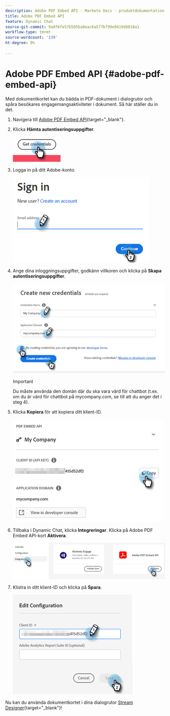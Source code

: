 ```yaml
---
description: Adobe PDF Embed API - Marketo Docs - produktdokumentation
title: Adobe PDF Embed API
feature: Dynamic Chat
source-git-commit: 9a8f6fe57b585ba0eac6a577bf99e0419d8818a1
workflow-type: tm+mt
source-wordcount: '139'
ht-degree: 0%

---
```


# Adobe PDF Embed API {#adobe-pdf-embed-api}

Med dokumentkortet kan du bädda in PDF-dokument i dialogrutor och spåra besökares engagemangsaktiviteter i dokument. Så här ställer du in det.

1. Navigera till [Adobe PDF Embed API](https://udp.adobe.io/document-services/apis/pdf-embed/){target="_blank"}.

1. Klicka **Hämta autentiseringsuppgifter**.

   ![](assets/adobe-pdf-embed-api-1.png)

1. Logga in på ditt Adobe-konto.

   ![](assets/adobe-pdf-embed-api-2.png)

1. Ange dina inloggningsuppgifter, godkänn villkoren och klicka på **Skapa autentiseringsuppgifter**.

   ![](assets/adobe-pdf-embed-api-3.png)

   >[!IMPORTANT]
   >
   >Du måste använda den domän där du ska vara värd för chattbot (t.ex. om du är värd för chattbot på mycompany.com, se till att du anger det i steg 4).

1. Klicka **Kopiera** för att kopiera ditt klient-ID.

   ![](assets/adobe-pdf-embed-api-4.png)

1. Tillbaka i Dynamic Chat, klicka **Integreringar**. Klicka på Adobe PDF Embed API-kort **Aktivera**.

   ![](assets/adobe-pdf-embed-api-5.png)

1. Klistra in ditt klient-ID och klicka på **Spara**.

   ![](assets/adobe-pdf-embed-api-6.png)

Nu kan du använda dokumentkortet i dina dialogrutor [Stream Designer](/help/marketo/product-docs/demand-generation/dynamic-chat/automated-chat/stream-designer.md){target="_blank"}!

